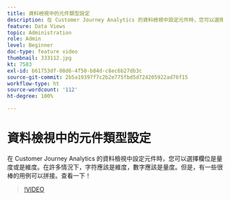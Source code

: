 ```yaml
---
title: 資料檢視中的元件類型設定
description: 在 Customer Journey Analytics 的資料檢視中設定元件時，您可以選擇欄位是量度或是維度。在許多情況下，字符應該是維度，數字應該是量度。但是，有一些很棒的用例可以拼接。查看一下！
feature: Data Views
topic: Administration
role: Admin
level: Beginner
doc-type: feature video
thumbnail: 333112.jpg
kt: 7583
exl-id: b61753df-08d6-4f50-b84d-c8ec6b27db3c
source-git-commit: 2b5a19397f7c2b2e775fbd5d724205922ad76f15
workflow-type: ht
source-wordcount: '112'
ht-degree: 100%

---
```


# 資料檢視中的元件類型設定

在 Customer Journey Analytics 的資料檢視中設定元件時，您可以選擇欄位是量度或是維度。在許多情況下，字符應該是維度，數字應該是量度。但是，有一些很棒的用例可以拼接。查看一下！

>[!VIDEO](https://video.tv.adobe.com/v/333112/?quality=12&learn=on)
